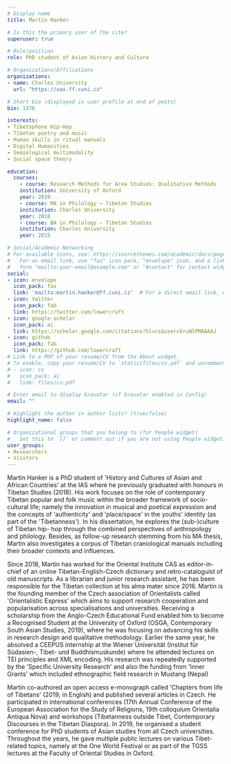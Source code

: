 ```yaml
---
# Display name
title: Martin Hanker

# Is this the primary user of the site?
superuser: true

# Role/position
role: PhD student of Asian History and Culture

# Organizations/Affiliations
organizations:
- name: Charles University
  url: "https://uas.ff.cuni.cz"

# Short bio (displayed in user profile at end of posts)
bio: 1376

interests:
- Tibetophone Hip-Hop
- Tibetan poetry and music
- Human skulls in ritual manuals
- Digital Humanities
- Semiological multimodality
- Social space theory

education:
  courses:
    - course: Research Methods for Area Studies: Qualitative Methods
    institution: University of Oxford
    year: 2019
    - course: MA in Philology – Tibetan Studies
    institution: Charles University
    year: 2018
    - course: BA in Philology – Tibetan Studies
    institution: Charles University
    year: 2015

# Social/Academic Networking
# For available icons, see: https://sourcethemes.com/academic/docs/page-builder/#icons
#   For an email link, use "fas" icon pack, "envelope" icon, and a link in the
#   form "mailto:your-email@example.com" or "#contact" for contact widget.
social:
- icon: envelope
  icon_pack: fas
  link: 'mailto:martin.hanker@ff.cuni.cz'  # For a direct email link, use "mailto:martin.hanker@ff.cuni.cz".
- icon: twitter
  icon_pack: fab
  link: https://twitter.com/lowercraft
- icon: google-scholar
  icon_pack: ai
  link: https://scholar.google.com/citations?hl=cs&user=5ruNlPMAAAAJ
- icon: github
  icon_pack: fab
  link: https://github.com/lowercraft
# Link to a PDF of your resume/CV from the About widget.
# To enable, copy your resume/CV to `static/files/cv.pdf` and uncomment the lines below.
# - icon: cv
#   icon_pack: ai
#   link: files/cv.pdf

# Enter email to display Gravatar (if Gravatar enabled in Config)
email: ""

# Highlight the author in author lists? (true/false)
highlight_name: false

# Organizational groups that you belong to (for People widget)
#   Set this to `[]` or comment out if you are not using People widget.
user_groups:
- Researchers
- Visitors
---
```


Martin Hanker is a PhD student of 'History and Cultures of Asian and African Countries' at the IAS where he previously graduated with honours in Tibetan Studies (2018). His work focuses on the role of contemporary Tibetan popular and folk music within the broader framework of socio-cultural life; namely the innovation in musical and poetical expression and the concepts of 'authenticity' and 'place/space' in the youths' identity (as part of the 'Tibetanness'). In his dissertation, he explores the (sub-)culture of Tibetan hip- hop through the combined perspectives of anthropology and philology. Besides, as follow-up research stemming from his MA thesis, Martin also investigates a corpus of Tibetan craniological manuals including their broader contexts and influences.

Since 2018, Martin has worked for the Oriental Institute CAS as editor-in-chief of an online Tibetan-English-Czech dictionary and retro-cataloguist of old manuscripts. As a librarian and junior research assistant, he has been responsible for the Tibetan collection at his alma mater since 2016. Martin is the founding member of the Czech association of Orientalists called 'Orientalistic Express' which aims to support research cooperation and popularisation across specialisations and universities. Receiving a scholarship from the Anglo-Czech Educational Fund enabled him to become a Recognised Student at the University of Oxford (OSGA, Contemporary South Asian Studies, 2019), where he was focusing on advancing his skills in research design and qualitative methodology. Earlier the same year, he absolved a CEEPUS internship at the Wiener Universität (Institut für Südasien-, Tibet- und Buddhismuskunde) where he attended lectures on TEI principles and XML encoding. His research was repeatedly supported by the 'Specific University Research' and also the funding from 'Inner Grants' which included ethnographic field research in Mustang (Nepal)

Martin co-authored an open access e-monograph called 'Chapters from life of Tibetans' (2019; in English) and published several articles in Czech. He participated in international conferences (17th Annual Conference of the European Association for the Study of Religions, 19th colloquium Orientalia Antiqua Nova) and workshops (Tibetanness outside Tibet, Contemporary Discourses in the Tibetan Diaspora). In 2019, he organised a student conference for PhD students of Asian studies from all Czech universities. Throughout the years, he gave multiple public lectures on various Tibet-related topics, namely at the One World Festival or as part of the TGSS lectures at the Faculty of Oriental Studies in Oxford.
